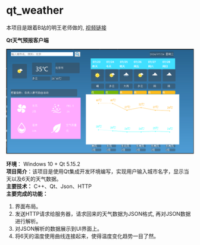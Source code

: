# qt_weather

本项目是跟着B站的明王老师做的, [视频链接](https://www.bilibili.com/video/BV1D841147zt/?spm_id_from=333.788&vd_source=4992bcab0402409c8ebb9b5bb4afb1b3)


**Qt天气预报客户端** 

![](assets/ScreenShot.png)



**环境**： Windows 10 + Qt 5.15.2 <br>
**项目简介**：该项目是使用Qt集成开发环境编写，实现用户输入城市名字，显示当天以及6天的天气数据。<br>
**主要技术：** C++、Qt、Json、HTTP <br>
**主要完成的功能：**
1. 界面布局。<br>
2. 发送HTTP请求给服务器，请求回来的天气数据为JSON格式, 再对JSON数据进行解析。<br>
3. 对JSON解析的数据展示到UI界面上。<br>
4. 将6天的温度使用曲线连接起来，使得温度变化趋势一目了然。
